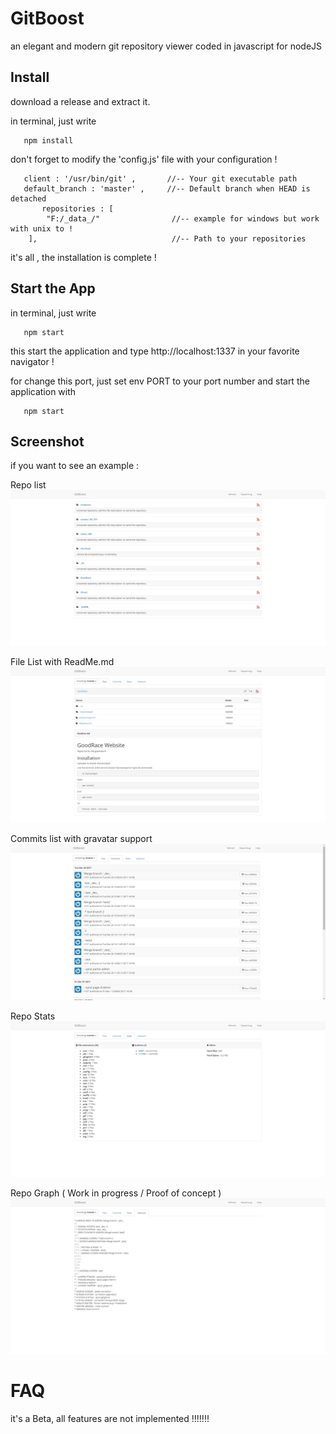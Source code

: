 # GitBoost
an elegant and modern git repository viewer coded in javascript for nodeJS

## Install

download a release and extract it.

in terminal, just write
```
   npm install
```

don't forget to modify the 'config.js' file with your configuration !

```
   client : '/usr/bin/git' ,       //-- Your git executable path
   default_branch : 'master' ,     //-- Default branch when HEAD is detached
       repositories : [  
        "F:/_data_/"                //-- example for windows but work with unix to !
    ],                              //-- Path to your repositories
```

it's all , the installation is complete !

## Start the App

in terminal, just write
```
   npm start
```

this start the application and type http://localhost:1337 in your favorite navigator !

for change this port, just set env PORT to your port number and start the application with 
```
   npm start
```

## Screenshot

if you want to see an example :

Repo list
![GitHub Logo](./doc/chrome_2018-01-09_16-47-07.png)

File List with ReadMe.md
![GitHub Logo](./doc/chrome_2018-01-09_16-47-37.png)

Commits list with gravatar support
![GitHub Logo](./doc/chrome_2018-01-09_16-47-58.png)

Repo Stats
![GitHub Logo](./doc/chrome_2018-01-09_16-48-09.png)

Repo Graph ( Work in progress / Proof of concept )
![GitHub Logo](./doc/chrome_2018-01-09_16-48-22.png)

# FAQ

it's a Beta, all features are not implemented !!!!!!!
